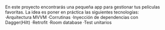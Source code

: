 En este proyecto encontrarás una pequeña app para gestionar tus películas favoritas.
La idea es poner en práctica las siguientes tecnologías:
·Arquitectura MVVM
·Corrutinas
·Inyección de dependencias con Dagger(Hilt)
·Retrofit
·Room database
·Test unitarios
